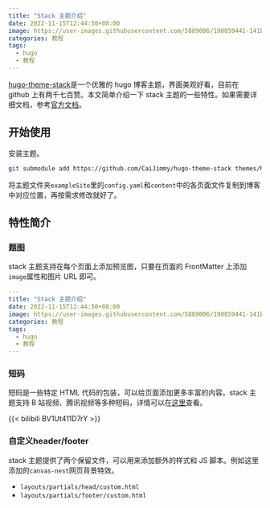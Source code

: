 ```yaml
---
title: "Stack 主题介绍"
date: 2022-11-15T12:44:50+08:00
image: https://user-images.githubusercontent.com/5889006/190859441-141b5f81-8483-40d2-bd96-ebf85616a46d.png
categories: 教程
tags:
  - hugo
  - 教程
---
```

[hugo-theme-stack](https://github.com/CaiJimmy/hugo-theme-stack)是一个优雅的 hugo 博客主题，界面美观好看，目前在 github 上有两千七百赞。本文简单介绍一下 stack 主题的一些特性。如果需要详细文档，参考[官方文档](https://stack.jimmycai.com/)。

## 开始使用

安装主题。

```sh
git submodule add https://github.com/CaiJimmy/hugo-theme-stack themes/hugo-theme-stack
```

将主题文件夹`exampleSite`里的`config.yaml`和`content`中的各页面文件复制到博客中对应位置，再按需求修改就好了。

## 特性简介

### 题图

stack 主题支持在每个页面上添加预览图，只要在页面的 FrontMatter 上添加`image`属性和图片 URL 即可。

```yaml
---
title: "Stack 主题介绍"
date: 2022-11-15T12:44:50+08:00
image: https://user-images.githubusercontent.com/5889006/190859441-141b5f81-8483-40d2-bd96-ebf85616a46d.png
categories: 教程
tags:
  - hugo
  - 教程
---
```

### 短码

短码是一些特定 HTML 代码的包装，可以给页面添加更多丰富的内容。stack 主题支持 B 站视频、腾讯视频等多种短码，详情可以在[这里](https://stack.jimmycai.com/writing/shortcodes)查看。

{{< bilibili BV1Ut411D7rY >}}

### 自定义header/footer

stack 主题提供了两个保留文件，可以用来添加额外的样式和 JS 脚本。例如这里添加的`canvas-nest`网页背景特效。

- `layouts/partials/head/custom.html`
- `layouts/partials/footer/custom.html`
